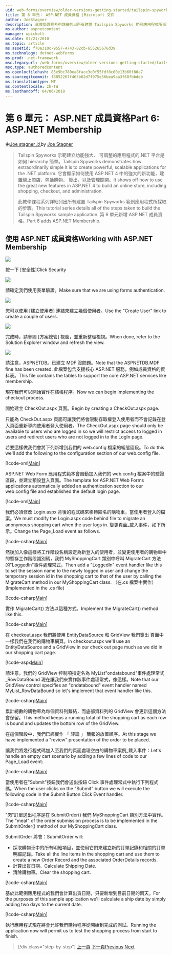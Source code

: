 ```yaml
---
uid: web-forms/overview/older-versions-getting-started/tailspin-spyworks/tailspin-spyworks-part-6
title: 第 6 單元： ASP.NET 成員資格 |Microsoft 文件
author: JoeStagner
description: 此教學課程系列詳細列出所有建置 Tailspin Spyworks 範例應用程式所採取的步驟。 第 6 單元新增 ASP.NET 成員資格。
ms.author: aspnetcontent
manager: wpickett
ms.date: 07/21/2010
ms.topic: article
ms.assetid: f70a310c-9557-4743-82cb-655265676d39
ms.technology: dotnet-webforms
ms.prod: .net-framework
msc.legacyurl: /web-forms/overview/older-versions-getting-started/tailspin-spyworks/tailspin-spyworks-part-6
msc.type: authoredcontent
ms.openlocfilehash: 83e9bc780ea8face3e0f55fdf8c00e13b60f80a7
ms.sourcegitcommit: f8852267f463b62d7f975e56bea9aa3f68fbbdeb
ms.translationtype: MT
ms.contentlocale: zh-TW
ms.lasthandoff: 04/06/2018
---
```

<a name="part-6-aspnet-membership"></a><span data-ttu-id="056bb-104">第 6 單元： ASP.NET 成員資格</span><span class="sxs-lookup"><span data-stu-id="056bb-104">Part 6: ASP.NET Membership</span></span>
====================
<span data-ttu-id="056bb-105">由[Joe stagner 以](https://github.com/JoeStagner)</span><span class="sxs-lookup"><span data-stu-id="056bb-105">by [Joe Stagner](https://github.com/JoeStagner)</span></span>

> <span data-ttu-id="056bb-106">Tailspin Spyworks 示範建立功能強大、 可調整的應用程式的.NET 平台是如何 hierarchy 簡單。</span><span class="sxs-lookup"><span data-stu-id="056bb-106">Tailspin Spyworks demonstrates how extraordinarily simple it is to create powerful, scalable applications for the .NET platform.</span></span> <span data-ttu-id="056bb-107">它會顯示如何使用 ASP.NET 4 中的強大的新功能，建置線上商店，包括購物、 簽出，以及管理關閉。</span><span class="sxs-lookup"><span data-stu-id="056bb-107">It shows off how to use the great new features in ASP.NET 4 to build an online store, including shopping, checkout, and administration.</span></span>
> 
> <span data-ttu-id="056bb-108">此教學課程系列詳細列出所有建置 Tailspin Spyworks 範例應用程式所採取的步驟。</span><span class="sxs-lookup"><span data-stu-id="056bb-108">This tutorial series details all of the steps taken to build the Tailspin Spyworks sample application.</span></span> <span data-ttu-id="056bb-109">第 6 單元新增 ASP.NET 成員資格。</span><span class="sxs-lookup"><span data-stu-id="056bb-109">Part 6 adds ASP.NET Membership.</span></span>


## <a id="_Toc260221672"></a>  <span data-ttu-id="056bb-110">使用 ASP.NET 成員資格</span><span class="sxs-lookup"><span data-stu-id="056bb-110">Working with ASP.NET Membership</span></span>

![](tailspin-spyworks-part-6/_static/image1.png)

<span data-ttu-id="056bb-111">按一下 [安全性]</span><span class="sxs-lookup"><span data-stu-id="056bb-111">Click Security</span></span>

![](tailspin-spyworks-part-6/_static/image1.jpg)

<span data-ttu-id="056bb-112">請確定我們使用表單驗證。</span><span class="sxs-lookup"><span data-stu-id="056bb-112">Make sure that we are using forms authentication.</span></span>

![](tailspin-spyworks-part-6/_static/image2.jpg)

<span data-ttu-id="056bb-113">您可以使用 [建立使用者] 連結來建立幾個使用者。</span><span class="sxs-lookup"><span data-stu-id="056bb-113">Use the "Create User" link to create a couple of users.</span></span>

![](tailspin-spyworks-part-6/_static/image3.jpg)

<span data-ttu-id="056bb-114">完成時，請參閱 [方案總管] 視窗，並重新整理檢視。</span><span class="sxs-lookup"><span data-stu-id="056bb-114">When done, refer to the Solution Explorer window and refresh the view.</span></span>

![](tailspin-spyworks-part-6/_static/image2.png)

<span data-ttu-id="056bb-115">請注意，ASPNETDB。已建立 MDF 沒問題。</span><span class="sxs-lookup"><span data-stu-id="056bb-115">Note that the ASPNETDB.MDF fine has been created.</span></span> <span data-ttu-id="056bb-116">此檔案包含支援核心 ASP.NET 服務，例如成員資格的資料表。</span><span class="sxs-lookup"><span data-stu-id="056bb-116">This file contains the tables to support the core ASP.NET services like membership.</span></span>

<span data-ttu-id="056bb-117">現在我們可以開始實作在結帳程序。</span><span class="sxs-lookup"><span data-stu-id="056bb-117">Now we can begin implementing the checkout process.</span></span>

<span data-ttu-id="056bb-118">開始建立 CheckOut.aspx 頁面。</span><span class="sxs-lookup"><span data-stu-id="056bb-118">Begin by creating a CheckOut.aspx page.</span></span>

<span data-ttu-id="056bb-119">只能為 CheckOut.aspx 頁面可讓我們將會限制存取權登入使用者而不會記錄在登入頁面重新導向使用者登入使用者。</span><span class="sxs-lookup"><span data-stu-id="056bb-119">The CheckOut.aspx page should only be available to users who are logged in so we will restrict access to logged in users and redirect users who are not logged in to the LogIn page.</span></span>

<span data-ttu-id="056bb-120">若要這樣做我們會將下列新增到我們的 web.config 檔案的組態區段。</span><span class="sxs-lookup"><span data-stu-id="056bb-120">To do this we'll add the following to the configuration section of our web.config file.</span></span>

[!code-xml[Main](tailspin-spyworks-part-6/samples/sample1.xml)]

<span data-ttu-id="056bb-121">ASP.NET Web Form 應用程式範本會自動加入我們的 web.config 檔案中的驗證 區段，並建立預設登入頁面。</span><span class="sxs-lookup"><span data-stu-id="056bb-121">The template for ASP.NET Web Forms applications automatically added an authentication section to our web.config file and established the default login page.</span></span>

[!code-xml[Main](tailspin-spyworks-part-6/samples/sample2.xml)]

<span data-ttu-id="056bb-122">我們必須修改 Login.aspx 背後的程式碼來移轉匿名的購物車，當使用者登入的檔案。</span><span class="sxs-lookup"><span data-stu-id="056bb-122">We must modify the Login.aspx code behind file to migrate an anonymous shopping cart when the user logs in.</span></span> <span data-ttu-id="056bb-123">變更頁面\_載入事件，如下所示。</span><span class="sxs-lookup"><span data-stu-id="056bb-123">Change the Page\_Load event as follows.</span></span>

[!code-csharp[Main](tailspin-spyworks-part-6/samples/sample3.cs)]

<span data-ttu-id="056bb-124">然後加入像這樣將工作階段名稱設定為新登入的使用者，並變更使用者的購物車中的暫存工作階段識別碼，我們 MyShoppingCart 類別中呼叫 MigrateCart 方法的"LoggedIn"事件處理常式。</span><span class="sxs-lookup"><span data-stu-id="056bb-124">Then add a "LoggedIn" event handler like this to set the session name to the newly logged in user and change the temporary session id in the shopping cart to that of the user by calling the MigrateCart method in our MyShoppingCart class.</span></span> <span data-ttu-id="056bb-125">（在.cs 檔案中實作）</span><span class="sxs-lookup"><span data-stu-id="056bb-125">(Implemented in the .cs file)</span></span>

[!code-csharp[Main](tailspin-spyworks-part-6/samples/sample4.cs)]

<span data-ttu-id="056bb-126">實作 MigrateCart() 方法以這種方式。</span><span class="sxs-lookup"><span data-stu-id="056bb-126">Implement the MigrateCart() method like this.</span></span>

[!code-csharp[Main](tailspin-spyworks-part-6/samples/sample5.cs)]

<span data-ttu-id="056bb-127">在 checkout.aspx 我們將使用 EntityDataSource 和 GridView 我們簽出 頁面中一樣我們在我們的購物車網頁。</span><span class="sxs-lookup"><span data-stu-id="056bb-127">In checkout.aspx we'll use an EntityDataSource and a GridView in our check out page much as we did in our shopping cart page.</span></span>

[!code-aspx[Main](tailspin-spyworks-part-6/samples/sample6.aspx)]

<span data-ttu-id="056bb-128">請注意，我們的 GridView 控制項指定名為 MyList"ondatabound"事件處理常式\_RowDataBound 現在讓我們來實作該事件處理常式，像這樣。</span><span class="sxs-lookup"><span data-stu-id="056bb-128">Note that our GridView control specifies an "ondatabound" event handler named MyList\_RowDataBound so let's implement that event handler like this.</span></span>

[!code-csharp[Main](tailspin-spyworks-part-6/samples/sample7.cs)]

<span data-ttu-id="056bb-129">累計總數的購物車為每個資料列繫結，而底部資料列的 GridView 會更新這個方法會保留。</span><span class="sxs-lookup"><span data-stu-id="056bb-129">This method keeps a running total of the shopping cart as each row is bound and updates the bottom row of the GridView.</span></span>

<span data-ttu-id="056bb-130">在這個階段中，我們已經實作 「 評論 」 簡報的放置順序。</span><span class="sxs-lookup"><span data-stu-id="056bb-130">At this stage we have implemented a "review" presentation of the order to be placed.</span></span>

<span data-ttu-id="056bb-131">讓我們將幾行程式碼加入至我們的頁面處理空白的購物車案例\_載入事件：</span><span class="sxs-lookup"><span data-stu-id="056bb-131">Let's handle an empty cart scenario by adding a few lines of code to our Page\_Load event:</span></span>

[!code-csharp[Main](tailspin-spyworks-part-6/samples/sample8.cs)]

<span data-ttu-id="056bb-132">當使用者在"Submit"按鈕我們會送出按鈕 Click 事件處理常式中執行下列程式碼。</span><span class="sxs-lookup"><span data-stu-id="056bb-132">When the user clicks on the "Submit" button we will execute the following code in the Submit Button Click Event handler.</span></span>

[!code-csharp[Main](tailspin-spyworks-part-6/samples/sample9.cs)]

<span data-ttu-id="056bb-133">"肉"訂單送出程序是在 SubmitOrder() 我們 MyShoppingCart 類別方法中實作。</span><span class="sxs-lookup"><span data-stu-id="056bb-133">The "meat" of the order submission process is to be implemented in the SubmitOrder() method of our MyShoppingCart class.</span></span>

<span data-ttu-id="056bb-134">SubmitOrder 將會：</span><span class="sxs-lookup"><span data-stu-id="056bb-134">SubmitOrder will:</span></span>

- <span data-ttu-id="056bb-135">採取購物車中的所有明細項目，並使用它們來建立新的訂單記錄和相關的訂單明細記錄。</span><span class="sxs-lookup"><span data-stu-id="056bb-135">Take all the line items in the shopping cart and use them to create a new Order Record and the associated OrderDetails records.</span></span>
- <span data-ttu-id="056bb-136">計算出貨日期。</span><span class="sxs-lookup"><span data-stu-id="056bb-136">Calculate Shipping Date.</span></span>
- <span data-ttu-id="056bb-137">清除購物車。</span><span class="sxs-lookup"><span data-stu-id="056bb-137">Clear the shopping cart.</span></span>


[!code-csharp[Main](tailspin-spyworks-part-6/samples/sample10.cs)]

<span data-ttu-id="056bb-138">基於此範例應用程式的我們會計算出貨日期，只要新增到目前日期的兩天。</span><span class="sxs-lookup"><span data-stu-id="056bb-138">For the purposes of this sample application we'll calculate a ship date by simply adding two days to the current date.</span></span>

[!code-csharp[Main](tailspin-spyworks-part-6/samples/sample11.cs)]

<span data-ttu-id="056bb-139">執行應用程式現在將會允許我們購物程序從開始到完成的測試。</span><span class="sxs-lookup"><span data-stu-id="056bb-139">Running the application now will permit us to test the shopping process from start to finish.</span></span>

> [!div class="step-by-step"]
> <span data-ttu-id="056bb-140">[上一頁](tailspin-spyworks-part-5.md)
> [下一頁](tailspin-spyworks-part-7.md)</span><span class="sxs-lookup"><span data-stu-id="056bb-140">[Previous](tailspin-spyworks-part-5.md)
[Next](tailspin-spyworks-part-7.md)</span></span>
